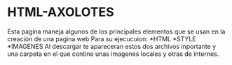 # HTML-AXOLOTES
Esta pagina maneja algunos de los principales elementos que se usan en la creación de una pagina web
Para su ejecucuion:
*HTML
*STYLE
*IMAGENES
Al descargar te apareceran estos dos archivos inportante y una carpeta en el que contine unas imagenes locales y otras de internes.
